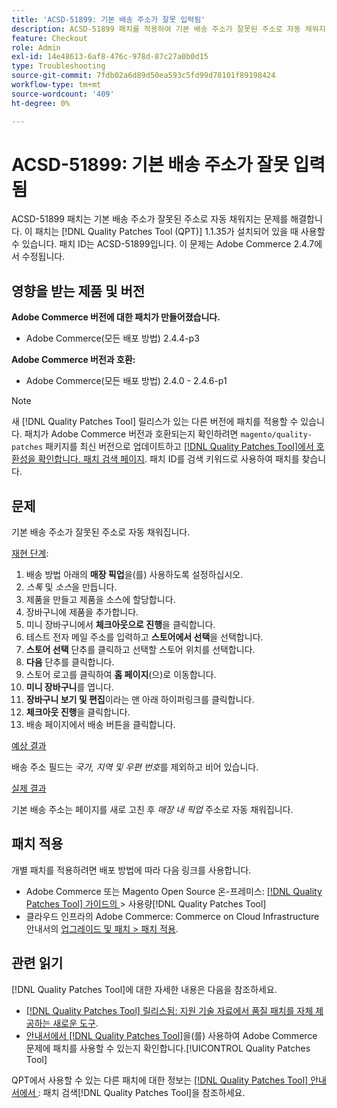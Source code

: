 ```yaml
---
title: 'ACSD-51899: 기본 배송 주소가 잘못 입력됨'
description: ACSD-51899 패치를 적용하여 기본 배송 주소가 잘못된 주소로 자동 채워지는 Adobe Commerce 문제를 해결합니다.
feature: Checkout
role: Admin
exl-id: 14e48613-6af8-476c-978d-87c27a0b0d15
type: Troubleshooting
source-git-commit: 7fdb02a6d89d50ea593c5fd99d78101f89198424
workflow-type: tm+mt
source-wordcount: '409'
ht-degree: 0%

---
```


# ACSD-51899: 기본 배송 주소가 잘못 입력됨

ACSD-51899 패치는 기본 배송 주소가 잘못된 주소로 자동 채워지는 문제를 해결합니다. 이 패치는 [!DNL Quality Patches Tool (QPT)] 1.1.35가 설치되어 있을 때 사용할 수 있습니다. 패치 ID는 ACSD-51899입니다. 이 문제는 Adobe Commerce 2.4.7에서 수정됩니다.

## 영향을 받는 제품 및 버전

**Adobe Commerce 버전에 대한 패치가 만들어졌습니다.**

* Adobe Commerce(모든 배포 방법) 2.4.4-p3

**Adobe Commerce 버전과 호환:**

* Adobe Commerce(모든 배포 방법) 2.4.0 - 2.4.6-p1

>[!NOTE]
>
>새 [!DNL Quality Patches Tool] 릴리스가 있는 다른 버전에 패치를 적용할 수 있습니다. 패치가 Adobe Commerce 버전과 호환되는지 확인하려면 `magento/quality-patches` 패키지를 최신 버전으로 업데이트하고 [[!DNL Quality Patches Tool]에서 호환성을 확인합니다. 패치 검색 페이지](https://experienceleague.adobe.com/tools/commerce-quality-patches/index.html?lang=ko). 패치 ID를 검색 키워드로 사용하여 패치를 찾습니다.

## 문제

기본 배송 주소가 잘못된 주소로 자동 채워집니다.

<u>재현 단계</u>:

1. 배송 방법 아래의 **매장 픽업**&#x200B;을(를) 사용하도록 설정하십시오.
1. *스톡* 및 *소스*&#x200B;을 만듭니다.
1. 제품을 만들고 제품을 소스에 할당합니다.
1. 장바구니에 제품을 추가합니다.
1. 미니 장바구니에서 **체크아웃으로 진행**&#x200B;을 클릭합니다.
1. 테스트 전자 메일 주소를 입력하고 **스토어에서 선택**&#x200B;을 선택합니다.
1. **스토어 선택** 단추를 클릭하고 선택할 스토어 위치를 선택합니다.
1. **다음** 단추를 클릭합니다.
1. 스토어 로고를 클릭하여 **홈 페이지**(으)로 이동합니다.
1. **미니 장바구니**&#x200B;를 엽니다.
1. **장바구니 보기 및 편집**&#x200B;이라는 맨 아래 하이퍼링크를 클릭합니다.
1. **체크아웃 진행**&#x200B;을 클릭합니다.
1. 배송 페이지에서 배송 버튼을 클릭합니다.

<u>예상 결과</u>

배송 주소 필드는 *국가, 지역 및 우편 번호*&#x200B;를 제외하고 비어 있습니다.

<u>실제 결과</u>

기본 배송 주소는 페이지를 새로 고친 후 *매장 내 픽업* 주소로 자동 채워집니다.

## 패치 적용

개별 패치를 적용하려면 배포 방법에 따라 다음 링크를 사용합니다.

* Adobe Commerce 또는 Magento Open Source 온-프레미스: [[!DNL Quality Patches Tool]  가이드의 &#x200B;](/help/tools/quality-patches-tool/usage.md)> 사용량[!DNL Quality Patches Tool]
* 클라우드 인프라의 Adobe Commerce: Commerce on Cloud Infrastructure 안내서의 [업그레이드 및 패치 > 패치 적용](https://experienceleague.adobe.com/docs/commerce-cloud-service/user-guide/develop/upgrade/apply-patches.html?lang=ko).

## 관련 읽기

[!DNL Quality Patches Tool]에 대한 자세한 내용은 다음을 참조하세요.

* [[!DNL Quality Patches Tool] 릴리스됨: 지원 기술 자료에서 품질 패치를 자체 제공하는 새로운 도구](https://experienceleague.adobe.com/ko/docs/commerce-operations/tools/quality-patches-tool/quality-patches-tool-to-self-serve-quality-patches).
* [&#x200B; 안내서에서  [!DNL Quality Patches Tool]](/help/tools/quality-patches-tool/patches-available-in-qpt/check-patch-for-magento-issue-with-magento-quality-patches.md)을(를) 사용하여 Adobe Commerce 문제에 패치를 사용할 수 있는지 확인합니다.[!UICONTROL Quality Patches Tool]


QPT에서 사용할 수 있는 다른 패치에 대한 정보는 [[!DNL Quality Patches Tool] 안내서에서 &#x200B;](https://experienceleague.adobe.com/tools/commerce-quality-patches/index.html?lang=ko): 패치 검색[!DNL Quality Patches Tool]을 참조하세요.

